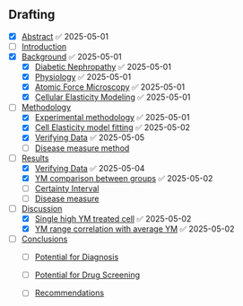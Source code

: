 
## Drafting

- [x] [Abstract](Abstract.md) ✅ 2025-05-01
- [ ] [Introduction](Projects/Uni%20Projects/Individual%20project/Assesments/Dissertation/Sections/1%20Introduction/Introduction.md)
- [x] [Background](Sections/Background.md) ✅ 2025-05-01
	- [x] [Diabetic Nephropathy](Projects/Uni%20Projects/Individual%20project/Assesments/Dissertation/Sections/2%20Background/Diabetic%20Nephropathy.md) ✅ 2025-05-01
	- [x] [Physiology](Physiology.md) ✅ 2025-05-01
	- [x] [Atomic Force Microscopy](Projects/Uni%20Projects/Individual%20project/Assesments/Dissertation/Sections/2%20Background/Atomic%20Force%20Microscopy.md) ✅ 2025-05-01
	- [x] [Cellular Elasticity Modeling](Cellular%20Elasticity%20Modeling.md) ✅ 2025-05-01
- [ ] [Methodology](Methodology.md)
	- [x] [Experimental methodology](Experimental%20methodology.md) ✅ 2025-05-01
	- [x] [Cell Elasticity model fitting](Cell%20Elasticity%20model%20fitting.md) ✅ 2025-05-02
	- [x] [Verifying Data](Verifying%20Data.md) ✅ 2025-05-05
	- [ ] [Disease measure method](Disease%20measure%20method.md)
- [ ] [Results](Results.md)
	- [x] [Verifying Data](Verifying%20Data.md) ✅ 2025-05-04
	- [x] [YM comparison between groups](YM%20comparison%20between%20groups.md) ✅ 2025-05-02
	- [ ] [Certainty Interval](Certainty%20Interval.md)
	- [ ] [Disease measure](Disease%20measure.md)
- [ ] [Discussion](Projects/Uni%20Projects/Individual%20project/Assesments/Dissertation/Sections/Discussion.md)
	- [x] [Single high YM treated cell](Single%20high%20YM%20treated%20cell.md) ✅ 2025-05-02
	- [x] [YM range correlation with average YM](YM%20range%20correlation%20with%20average%20YM.md) ✅ 2025-05-02
- [ ] [Conclusions](Projects/Uni%20Projects/Individual%20project/Assesments/Dissertation/Sections/Conclusions.md)
	- [ ] [Potential for Diagnosis](Potential%20for%20Diagnosis.md)
	- [ ] [Potential for Drug Screening](Potential%20for%20Drug%20Screening.md)
	- [ ] [Recommendations](Recommendations.md)

